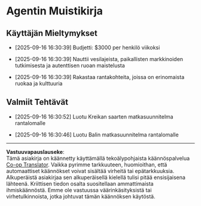 <!--
CO_OP_TRANSLATOR_METADATA:
{
  "original_hash": "9e2a4a04b4686b008a7e06f916884e58",
  "translation_date": "2025-09-18T16:29:57+00:00",
  "source_file": "12-context-engineering/code_samples/vacation_agent_scratchpad.md",
  "language_code": "fi"
}
-->
# Agentin Muistikirja

## Käyttäjän Mieltymykset

- [2025-09-16 16:30:39] Budjetti: $3000 per henkilö viikoksi

- [2025-09-16 16:30:39] Nauttii vesilajeista, paikallisten markkinoiden tutkimisesta ja autenttisen ruoan maistelusta

- [2025-09-16 16:30:39] Rakastaa rantakohteita, joissa on erinomaista ruokaa ja kulttuuria

## Valmiit Tehtävät

- [2025-09-16 16:30:52] Luotu Kreikan saarten matkasuunnitelma rantalomalle

- [2025-09-16 16:30:46] Luotu Balin matkasuunnitelma rantalomalle

---

**Vastuuvapauslauseke**:  
Tämä asiakirja on käännetty käyttämällä tekoälypohjaista käännöspalvelua [Co-op Translator](https://github.com/Azure/co-op-translator). Vaikka pyrimme tarkkuuteen, huomioithan, että automaattiset käännökset voivat sisältää virheitä tai epätarkkuuksia. Alkuperäistä asiakirjaa sen alkuperäisellä kielellä tulisi pitää ensisijaisena lähteenä. Kriittisen tiedon osalta suositellaan ammattimaista ihmiskäännöstä. Emme ole vastuussa väärinkäsityksistä tai virhetulkinnoista, jotka johtuvat tämän käännöksen käytöstä.